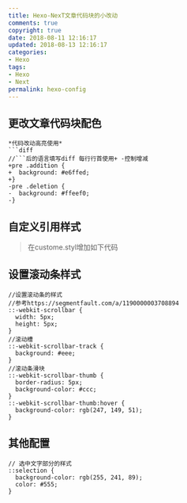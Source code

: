 ```yaml
---
title: Hexo-NexT文章代码块的小改动
comments: true
copyright: true
date: 2018-08-11 12:16:17
updated: 2018-08-13 12:16:17
categories:
- Hexo
tags:
- Hexo
- Next
permalink: hexo-config
---
```


## 更改文章代码块配色
```
*代码改动高亮使用*
​```diff
//```后的语言填写diff 每行行首使用+ -控制增减
+pre .addition {
+  background: #e6ffed;
+}
-pre .deletion {
-  background: #ffeef0;
-}
```
<!-- more -->
## 自定义引用样式
>在custome.styl增加如下代码

## 设置滚动条样式
```styl 文件位置 ~themes\next\source\css\_custom\custom.styl https://github.com 点击下载我的custom.styl文件
//设置滚动条的样式
//参考https://segmentfault.com/a/1190000003708894
::-webkit-scrollbar {
  width: 5px;
  height: 5px;
}
//滚动槽
::-webkit-scrollbar-track {
  background: #eee;
}
//滚动条滑块
::-webkit-scrollbar-thumb {
  border-radius: 5px;
  background-color: #ccc;
}
::-webkit-scrollbar-thumb:hover {
  background-color: rgb(247, 149, 51);
}
```
## 其他配置
```styl 文件位置 ~themes\next\source\css\_custom\custom.styl https://github.com 点击下载我的custom.styl文件
// 选中文字部分的样式
::selection {
  background-color: rgb(255, 241, 89);
  color: #555;
}
```
